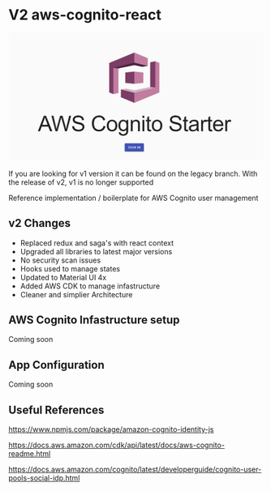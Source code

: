 # V2 aws-cognito-react

![signin](./logo.png)

If you are looking for v1 version it can be found on the legacy branch. With the release of v2, v1 is no longer supported

Reference implementation / boilerplate for AWS Cognito user management

## v2 Changes

- Replaced redux and saga's with react context
- Upgraded all libraries to latest major versions
- No security scan issues
- Hooks used to manage states
- Updated to Material UI 4x
- Added AWS CDK to manage infastructure
- Cleaner and simplier Architecture

## AWS Cognito Infastructure setup

Coming soon

## App Configuration

Coming soon

## Useful References

<https://www.npmjs.com/package/amazon-cognito-identity-js>

<https://docs.aws.amazon.com/cdk/api/latest/docs/aws-cognito-readme.html>

<https://docs.aws.amazon.com/cognito/latest/developerguide/cognito-user-pools-social-idp.html>
